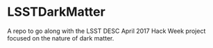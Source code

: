 # LSSTDarkMatter
A repo to go along with the LSST DESC April 2017 Hack Week project focused on the nature of dark matter.
